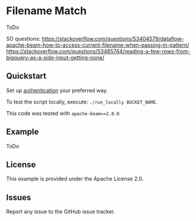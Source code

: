 # Filename Match

ToDo

SO questions:
https://stackoverflow.com/questions/53404579/dataflow-apache-beam-how-to-access-current-filename-when-passing-in-pattern/
https://stackoverflow.com/questions/53485744/reading-a-few-rows-from-bigquery-as-a-side-input-getting-none/

## Quickstart

Set up [authentication](https://cloud.google.com/docs/authentication/) your preferred way. 

To test the script locally, execute: `./run_locally BUCKET_NAME`.

This code was tested with `apache-beam==2.8.0`.

## Example

ToDo

## License

This example is provided under the Apache License 2.0.

## Issues

Report any issue to the GitHub issue tracker.
